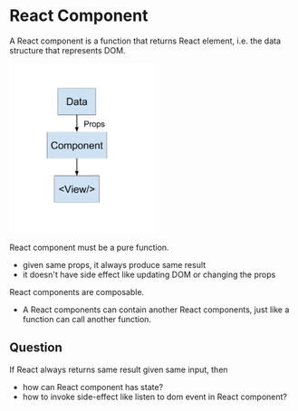 # React Component

A React component is a function that returns React element, i.e. the data structure that represents DOM.

<img src="react-data-flow.png" alt="single data flow of react" height="300">

React component must be a pure function.

- given same props, it always produce same result
- it doesn't have side effect like updating DOM or changing the props

React components are composable.

- A React components can contain another React components, just like a function can call another function.

## Question

If React always returns same result given same input, then

- how can React component has state?
- how to invoke side-effect like listen to dom event in React component?
